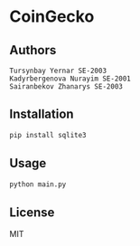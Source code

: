 # CoinGecko

## Authors
    Tursynbay Yernar SE-2003
    Kadyrbergenova Nurayim SE-2001
    Sairanbekov Zhanarys SE-2003

## Installation
```sh
pip install sqlite3
```

## Usage
```sh
python main.py
```

## License

MIT